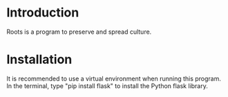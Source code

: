 # Introduction
Roots is a program to preserve and spread culture.

# Installation
It is recommended to use a virtual environment when running this program. In the terminal, type "pip install flask" to install the Python flask library.
